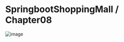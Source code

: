 # SpringbootShoppingMall / Chapter08

![image](https://user-images.githubusercontent.com/77163842/176581650-ce421743-b217-4e63-96b0-d5f539d34de2.png)
